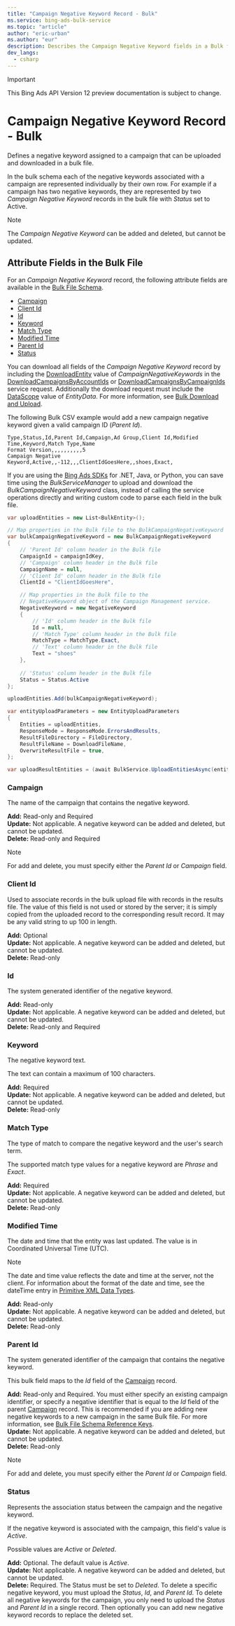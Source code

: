 ```yaml
---
title: "Campaign Negative Keyword Record - Bulk"
ms.service: bing-ads-bulk-service
ms.topic: "article"
author: "eric-urban"
ms.author: "eur"
description: Describes the Campaign Negative Keyword fields in a Bulk file.
dev_langs:
  - csharp
---
```

> [!IMPORTANT]
> This Bing Ads API Version 12 preview documentation is subject to change.
# Campaign Negative Keyword Record - Bulk
Defines a negative keyword assigned to a campaign that can be uploaded and downloaded in a bulk file.

In the bulk schema each of the negative keywords associated with a campaign are represented individually by their own row. For example if a campaign has two negative keywords, they are represented by two *Campaign Negative Keyword* records in the bulk file with *Status* set to Active.

> [!NOTE]
> The *Campaign Negative Keyword* can be added and deleted, but cannot be updated.

## <a name="entitydata"></a>Attribute Fields in the Bulk File
For an *Campaign Negative Keyword* record, the following attribute fields are available in the [Bulk File Schema](../bulk-service/bulk-file-schema.md). 

- [Campaign](#campaign)
- [Client Id](#clientid)
- [Id](#id)
- [Keyword](#keyword)
- [Match Type](#matchtype)
- [Modified Time](#modifiedtime)
- [Parent Id](#parentid)
- [Status](#status)

You can download all fields of the *Campaign Negative Keyword* record by including the [DownloadEntity](../bulk-service/downloadentity.md) value of *CampaignNegativeKeywords* in the [DownloadCampaignsByAccountIds](../bulk-service/downloadcampaignsbyaccountids.md) or [DownloadCampaignsByCampaignIds](../bulk-service/downloadcampaignsbycampaignids.md) service request. Additionally the download request must include the [DataScope](../bulk-service/datascope.md) value of *EntityData*. For more information, see [Bulk Download and Upload](../guides/bulk-download-upload.md).

The following Bulk CSV example would add a new campaign negative keyword given a valid campaign ID (*Parent Id*). 

```csv
Type,Status,Id,Parent Id,Campaign,Ad Group,Client Id,Modified Time,Keyword,Match Type,Name
Format Version,,,,,,,,,,5
Campaign Negative Keyword,Active,,-112,,,ClientIdGoesHere,,shoes,Exact,
```

If you are using the [Bing Ads SDKs](../guides/client-libraries.md) for .NET, Java, or Python, you can save time using the *BulkServiceManager* to upload and download the *BulkCampaignNegativeKeyword* class, instead of calling the service operations directly and writing custom code to parse each field in the bulk file. 


```csharp
var uploadEntities = new List<BulkEntity>();

// Map properties in the Bulk file to the BulkCampaignNegativeKeyword
var bulkCampaignNegativeKeyword = new BulkCampaignNegativeKeyword
{
    // 'Parent Id' column header in the Bulk file
    CampaignId = campaignIdKey,
    // 'Campaign' column header in the Bulk file
    CampaignName = null,
    // 'Client Id' column header in the Bulk file
    ClientId = "ClientIdGoesHere",

    // Map properties in the Bulk file to the 
    // NegativeKeyword object of the Campaign Management service.
    NegativeKeyword = new NegativeKeyword
    {
        // 'Id' column header in the Bulk file
        Id = null,
        // 'Match Type' column header in the Bulk file
        MatchType = MatchType.Exact,
        // 'Text' column header in the Bulk file
        Text = "shoes"
    },
                
    // 'Status' column header in the Bulk file
    Status = Status.Active
};

uploadEntities.Add(bulkCampaignNegativeKeyword);

var entityUploadParameters = new EntityUploadParameters
{
    Entities = uploadEntities,
    ResponseMode = ResponseMode.ErrorsAndResults,
    ResultFileDirectory = FileDirectory,
    ResultFileName = DownloadFileName,
    OverwriteResultFile = true,
};

var uploadResultEntities = (await BulkService.UploadEntitiesAsync(entityUploadParameters)).ToList();
```

### <a name="campaign"></a>Campaign
The name of the campaign that contains the negative keyword.

**Add:** Read-only and Required  
**Update:** Not applicable. A negative keyword can be added and deleted, but cannot be updated.  
**Delete:** Read-only and Required  

> [!NOTE]
> For add and delete, you must specify either the *Parent Id* or *Campaign* field.

### <a name="clientid"></a>Client Id
Used to associate records in the bulk upload file with records in the results file. The value of this field is not used or stored by the server; it is simply copied from the uploaded record to the corresponding result record. It may be any valid string to up 100 in length.

**Add:** Optional  
**Update:** Not applicable. A negative keyword can be added and deleted, but cannot be updated.    
**Delete:** Read-only  

### <a name="id"></a>Id
The system generated identifier of the negative keyword.

**Add:** Read-only  
**Update:** Not applicable. A negative keyword can be added and deleted, but cannot be updated.  
**Delete:** Read-only and Required  

### <a name="keyword"></a>Keyword
The negative keyword text. 

The text can contain a maximum of 100 characters.

**Add:** Required  
**Update:** Not applicable. A negative keyword can be added and deleted, but cannot be updated.    
**Delete:** Read-only

### <a name="matchtype"></a>Match Type
The type of match to compare the negative keyword and the user's search term.

The supported match type values for a negative keyword are *Phrase* and *Exact*.

**Add:** Required  
**Update:** Not applicable. A negative keyword can be added and deleted, but cannot be updated.    
**Delete:** Read-only

### <a name="modifiedtime"></a>Modified Time
The date and time that the entity was last updated. The value is in Coordinated Universal Time (UTC).

> [!NOTE]
> The date and time value reflects the date and time at the server, not the client. For information about the format of the date and time, see the dateTime entry in [Primitive XML Data Types](https://go.microsoft.com/fwlink/?linkid=859198).

**Add:** Read-only  
**Update:** Not applicable. A negative keyword can be added and deleted, but cannot be updated.  
**Delete:** Read-only  

### <a name="parentid"></a>Parent Id
The system generated identifier of the campaign that contains the negative keyword.

This bulk field maps to the *Id* field of the [Campaign](../bulk-service/campaign.md) record.

**Add:** Read-only and Required. You must either specify an existing campaign identifier, or specify a negative identifier that is equal to the *Id* field of the parent [Campaign](../bulk-service/campaign.md) record. This is recommended if you are adding new negative keywords to a new campaign in the same Bulk file. For more information, see [Bulk File Schema Reference Keys](../bulk-service/bulk-file-schema.md#referencekeys).  
**Update:** Not applicable. A negative keyword can be added and deleted, but cannot be updated.  
**Delete:** Read-only  

> [!NOTE]
> For add and delete, you must specify either the *Parent Id* or *Campaign* field.

### <a name="status"></a>Status
Represents the association status between the campaign and the negative keyword.

If the negative keyword is associated with the campaign, this  field's value is *Active*.

Possible values are *Active* or *Deleted*. 

**Add:** Optional. The default value is *Active*.  
**Update:** Not applicable. A negative keyword can be added and deleted, but cannot be updated.    
**Delete:** Required. The Status must be set to *Deleted*. To delete a specific negative keyword, you must upload the *Status*, *Id*, and *Parent Id*. To delete all negative keywords for the campaign, you only need to upload the *Status* and *Parent Id* in a single record. Then optionally you can add new negative keyword records to replace the deleted set.

